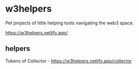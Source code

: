 # w3helpers

Pet projects of little helping tools navigating the web3 space.

https://w3helpers.netlify.app/

## helpers

Tokens of Collector - https://w3helpers.netlify.app/collector